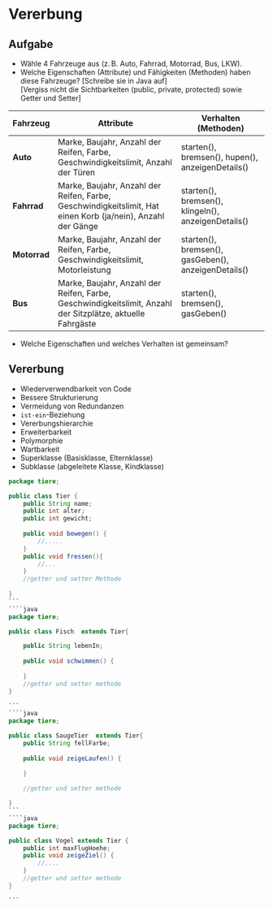 # Vererbung

## Aufgabe

- Wähle 4 Fahrzeuge aus (z. B. Auto, Fahrrad, Motorrad, Bus, LKW).
- Welche Eigenschaften (Attribute) und Fähigkeiten (Methoden) haben diese Fahrzeuge? [Schreibe sie in Java auf]  
  [Vergiss nicht die Sichtbarkeiten (public, private, protected) sowie Getter und Setter]

| Fahrzeug     | Attribute                                                                                                   | Verhalten (Methoden)                                                                                                    |
| ------------ | ----------------------------------------------------------------------------------------------------------- | ----------------------------------------------------------------------------------------------------------------------- |
| **Auto**     | Marke, Baujahr, Anzahl der Reifen, Farbe, Geschwindigkeitslimit, Anzahl der Türen      | starten(), bremsen(), hupen(), anzeigenDetails()                                                |
| **Fahrrad**  | Marke, Baujahr, Anzahl der Reifen, Farbe, Geschwindigkeitslimit, Hat einen Korb (ja/nein), Anzahl der Gänge | starten(), bremsen(), klingeln(), anzeigenDetails()                                             |
| **Motorrad** | Marke, Baujahr, Anzahl der Reifen, Farbe, Geschwindigkeitslimit, Motorleistung     | starten(), bremsen(), gasGeben(), anzeigenDetails()                                             |
| **Bus**      | Marke, Baujahr, Anzahl der Reifen, Farbe, Geschwindigkeitslimit, Anzahl der Sitzplätze, aktuelle Fahrgäste  | starten(), bremsen(), gasGeben() |

- Welche Eigenschaften und welches Verhalten ist gemeinsam?

## Vererbung

- Wiederverwendbarkeit von Code
- Bessere Strukturierung
- Vermeidung von Redundanzen
- `ist-ein`-Beziehung
- Vererbungshierarchie
- Erweiterbarkeit
- Polymorphie
- Wartbarkeit
- Superklasse (Basisklasse, Elternklasse)
- Subklasse (abgeleitete Klasse, Kindklasse)

````java
package tiere;

public class Tier {
	public String name;
	public int alter;
	public int gewicht;
	
	public void bewegen() {
		//.....
	}
	public void fressen(){
		//...
	}
	//getter und setter Methode
	
}
```
````java
package tiere;

public class Fisch  extends Tier{

	public String lebenIn;
	
	public void schwimmen() {
		
	}
	//getter und setter methode
}

```
````java
package tiere;

public class SaugeTier  extends Tier{
	public String fellFarbe;
	
	public void zeigeLaufen() {
		
	}
	
	//getter und setter methode

}
```
````java
package tiere;

public class Vogel extends Tier {
	public int maxFlugHoehe;
	public void zeigeZiel() {
		//....
	}
	//getter und setter methode
}

```
